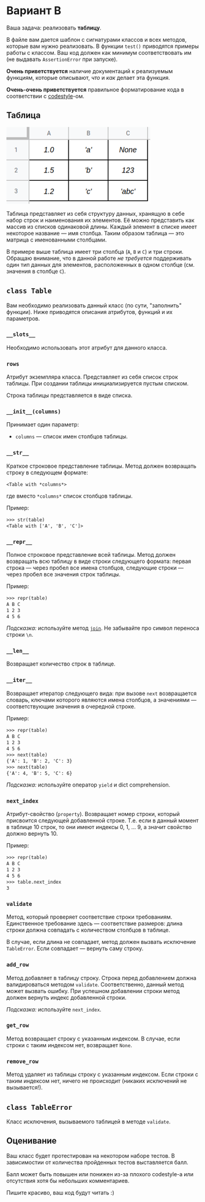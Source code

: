 # Вариант В

Ваша задача: реализовать **таблицу**.

В файле вам дается шаблон с сигнатурами классов и всех методов, которые вам нужно реализовать. В функции `test()` приводятся примеры работы с классом. Ваш код должен как минимум соответствовать им (не выдавать `AssertionError` при запуске).

**Очень приветствуется** наличие документаций к реализуемым функциям, которые описывают, *что* и *как* делает эта функция.

**Очень-очень приветствуется** правильное форматирование кода в соответствии с [codestyle](https://www.python.org/dev/peps/pep-0008/)-ом.

## Таблица

<img src="../../img/table_example.png" height="200">

Таблица представляет из себя структуру данных, хранящую в себе набор строк и наименования их элементов. Её можно представить как массив из списков одинаковой длины. Каждый элемент в списке имеет некоторое название — имя столбца. Таким образом таблица — это матрица с именованными столбцами.

В примере выше таблица имеет три столбца (`A`, `B` и `C`) и три строки. Обращаю внимание, что в данной работе *не требуется* поддерживать один тип данных для элементов, расположенных в одном столбце (см. значения в столбце `C`).

## `class Table`

Вам необходимо реализовать данный класс (по сути, "заполнить" функции). Ниже приводятся описания атрибутов, функций и их параметров.

### `__slots__`

Необходимо использовать этот атрибут для данного класса.

### `rows`

Атрибут экземпляра класса. Представляет из себя список строк таблицы. При создании таблицы инициализируется пустым списком.

Строка таблицы представляется в виде списка.

### `__init__(columns)`

Принимает один параметр:

* `columns` — список имен столбцов таблицы.

### `__str__`

Краткое строковое представление таблицы. Метод должен возвращать строку в следующем формате:

```
<Table with *columns*>
```

где вместо `*columns*` список столбцов таблицы.

Пример:

```
>>> str(table)
<Table with ['A', 'B', 'C']>
```

### `__repr__`

Полное строковое представление всей таблицы. Метод должен возвращать всю таблицу в виде строки следующего формата: первая строка — через пробел все имена столбцов, следующие строки — через пробел все значения строк таблицы.

Пример:

```
>>> repr(table)
A B C
1 2 3
4 5 6
```

*Подсказка:* используйте метод [`join`](https://docs.python.org/3/library/stdtypes.html#str.join). Не забывайте про символ переноса строки `\n`.

### `__len__`

Возвращает количество строк в таблице.

### `__iter__`

Возвращает итератор следующего вида: при вызове `next` возвращается словарь, ключами которого являются имена столбцов, а значениями — соответствующие значения в очередной строке.

Пример:

```
>>> repr(table)
A B C
1 2 3
4 5 6
>>> next(table)
{'A': 1, 'B': 2, 'C': 3}
>>> next(table)
{'A': 4, 'B': 5, 'C': 6}
```

*Подсказка:* используйте оператор `yield` и dict comprehension.

### `next_index`

Атрибут-свойство (`property`). Возвращает номер строки, который присвоится следующей добавленной строке. Т.е. если в данный момент в таблице 10 строк, то они имеют индексы 0, 1, ... 9, а значит свойство должно вернуть 10.

Пример:

```
>>> repr(table)
A B C
1 2 3
4 5 6
>>> table.next_index
3
```

### `validate`

Метод, который проверяет соответствие строки требованиям. Единственное требование здесь — соответствие размеров: длина строки должна совпадать с количеством столбцов в таблице.

В случае, если длина не совпадает, метод должен вызвать исключение `TableError`. Если совпадает — вернуть саму строку.

### `add_row`

Метод добавляет в таблицу строку. Строка перед добавлением должна валидироваться методом `validate`. Соответственно, данный метод может вызвать ошибку. При успешном добавлении строки метод должен вернуть индекс добавленной строки.

*Подсказка:* используйте `next_index`.

### `get_row`

Метод возвращает строку с указанным индексом. В случае, если строки с таким индексом нет, возвращает `None`.

### `remove_row`

Метод удаляет из таблицы строку с указанным индексом. Если строки с таким индексом нет, ничего не происходит (никаких исключений не вызывается!).

## `class TableError`

Класс исключения, вызываемого таблицей в методе `validate`.

## Оценивание

Ваш класс будет протестирован на некотором наборе тестов. В зависимостии от количества пройденных тестов выставляется балл.

Балл может быть повышен или понижен из-за плохого codestyle-а или отсутствия хотя бы небольших комментариев.

Пишите красиво, ваш код будут читать :)
